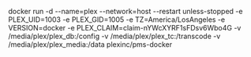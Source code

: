 docker run -d --name=plex --network=host --restart unless-stopped -e PLEX_UID=1003 -e PLEX_GID=1005 -e TZ=America/LosAngeles -e VERSION=docker -e PLEX_CLAIM=claim-nYWcXYRF1sFDsv6Wbo4G -v /media/plex/plex_db:/config -v /media/plex/plex_tc:/transcode -v /media/plex/plex_media:/data plexinc/pms-docker
